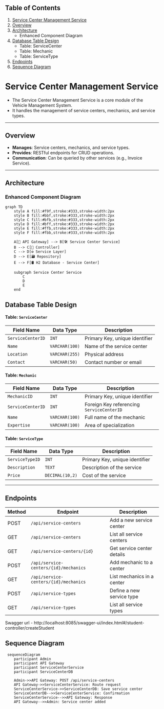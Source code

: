 ## Table of Contents

1. [Service Center Management Service](#service-center-management-service)
2. [Overview](#overview)
3. [Architecture](#architecture)
   - Enhanced Component Diagram
4. [Database Table Design](#database-table-design)
   - Table: ServiceCenter
   - Table: Mechanic
   - Table: ServiceType
5. [Endpoints](#endpoints)
6. [Sequence Diagram](#sequence-diagram)


# Service Center Management Service

- The Service Center Management Service is a core module of the Vehicle Management System. 
- It handles the management of service centers, mechanics, and service types.

---

## Overview

- **Manages**: Service centers, mechanics, and service types.
- **Provides**: RESTful endpoints for CRUD operations.
- **Communication**: Can be queried by other services (e.g., Invoice Service).

---

## Architecture

### Enhanced Component Diagram

```mermaid
graph TD
    style A fill:#f9f,stroke:#333,stroke-width:2px
    style B fill:#bbf,stroke:#333,stroke-width:2px
    style C fill:#bfb,stroke:#333,stroke-width:2px
    style D fill:#bff,stroke:#333,stroke-width:2px
    style E fill:#ffb,stroke:#333,stroke-width:2px
    style F fill:#fbb,stroke:#333,stroke-width:2px

    A[📡 API Gateway] --> B[🛠️ Service Center Service]
    B --> C[📂 Controller]
    C --> D[⚙️ Service Layer]
    D --> E[🗃️ Repository]
    E --> F[🛢️ H2 Database - Service Center]

    subgraph Service Center Service
        C
        D
        E
    end
```


## Database Table Design

#### Table: `ServiceCenter`

| Field Name       | Data Type     | Description                              |
|------------------|---------------|------------------------------------------|
| `ServiceCenterID`| `INT`         | Primary Key, unique identifier           |
| `Name`           | `VARCHAR(100)`| Name of the service center               |
| `Location`       | `VARCHAR(255)`| Physical address                         |
| `Contact`        | `VARCHAR(50)` | Contact number or email                  |

#### Table: `Mechanic`

| Field Name       | Data Type     | Description                              |
|------------------|---------------|------------------------------------------|
| `MechanicID`     | `INT`         | Primary Key, unique identifier           |
| `ServiceCenterID`| `INT`         | Foreign Key referencing `ServiceCenterID`|
| `Name`           | `VARCHAR(100)`| Full name of the mechanic                |
| `Expertise`      | `VARCHAR(100)`| Area of specialization                   |

#### Table: `ServiceType`

| Field Name       | Data Type     | Description                              |
|------------------|---------------|------------------------------------------|
| `ServiceTypeID`  | `INT`         | Primary Key, unique identifier           |
| `Description`    | `TEXT`        | Description of the service               |
| `Price`          | `DECIMAL(10,2)`| Cost of the service                      |

---

## Endpoints

| Method | Endpoint                                 | Description                          |
|--------|------------------------------------------|--------------------------------------|
| POST   | `/api/service-centers`                   | Add a new service center             |
| GET    | `/api/service-centers`                   | List all service centers             |
| GET    | `/api/service-centers/{id}`              | Get service center details           |
| POST   | `/api/service-centers/{id}/mechanics`    | Add mechanic to a center             |
| GET    | `/api/service-centers/{id}/mechanics`    | List mechanics in a center           |
| POST   | `/api/service-types`                     | Define a new service type            |
| GET    | `/api/service-types`                     | List all service types               |

Swagger url - http://localhost:8085/swagger-ui/index.html#/student-controller/createStudent

## Sequence Diagram


```mermaid
 sequenceDiagram
    participant Admin
    participant API Gateway
    participant ServiceCenterService
    participant ServiceCenterDB

    Admin->>API Gateway: POST /api/service-centers
    API Gateway->>ServiceCenterService: Route request
    ServiceCenterService->>ServiceCenterDB: Save service center
    ServiceCenterDB-->>ServiceCenterService: Confirmation
    ServiceCenterService-->>API Gateway: Response
    API Gateway-->>Admin: Service center added 
```

